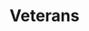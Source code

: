 ---
title: Veterans
crosslinks:
- army
- u_imguralbumbot
- youtubefactsbot
- Military
- PTSDCombat
- unitedstatesofamerica
- ProtectAndServe
- MassdropBot
- The_Donald
- TalesFromTheFrontDesk
- AMA
- navy
- StudentVets
- autourbanbot
- MilitaryStories
- woahdude
- news
- securityguards
- RandomKindness
- malefashionadvice
---